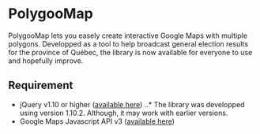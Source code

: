 PolygooMap
=========

PolygooMap lets you easely create interactive Google Maps with multiple polygons. Developped as a tool to help broadcast general election results for the province of Québec, the library is now available for everyone to use and hopefully improve.

Requirement
---------

* jQuery v1.10 or higher ([available here](https://developers.google.com/speed/libraries/devguide#jquery))
..* The library was developped using version 1.10.2. Although, it may work with earlier versions.
* Google Maps Javascript API v3 ([available here](https://developers.google.com/maps/documentation/javascript/))